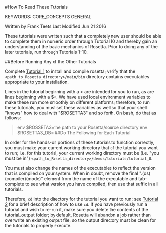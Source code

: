 #How To Read These Tutorials

KEYWORDS: CORE_CONCEPTS GENERAL

Written by Frank Teets
Last Modified Jun 21 2016

These tutorials were written such that a completely new user should be able to complete them in numeric order through Tutorial 10 and thereby gain an understanding of the basic mechanics of Rosetta. Prior to doing any of the later tutorials, run through Tutorials 1-10.

##Before Running Any of the Other Tutorials

Complete [Tutorial 1](https://github.com/RosettaCommons/demos/blob/XRW2016/tutorials/install_build.md) to install and compile rosetta; verify that the `<path_to_Rosetta_directory>/main/bin` directory contains executables appropriate to your installation.

Lines in the tutorial beginning with a > are intended for you to run, as are lines beginning with a $>. We have used local environment variables to make these run more smoothly on different platforms; therefore, to run these tutorials, you must set these variables as well so that your shell "knows" how to deal with "$ROSETTA3" and so forth. On bash, do that as follows:

> env $ROSSETA3=the path to your Rosetta/source directory
> env $ROSETTA3_DB=
##Do The Following for Each Tutorial

In order for the hands-on portions of these tutorials to function correctly, you must make your current working directory that of the tutorial you want to run; i.e. for this tutorial, your current working directory must be (i.e. "you must be in") `<path_to_Rosetta_directory>/demos/tutorials/tutorial_0`.

You must also change the names of the executables to reflect the version that is compiled on your system. When in doubt, remove the final ".(os)(compiler)(mode)" element from the name of the executable and tab-complete to see what version you have compiled, then use that suffix in all tutorials.

Therefore, `cd` into the directory for the tutorial you want to run; see [Tutorial 2](https://github.com/RosettaCommons/demos/blob/XRW2016/tutorials/Tutorial_2_Working_With_Rosetta/Tutorial_2.md) for a brief description of how to use `cd`.
If you have previously run a tutorial and wish to re-run it, make sure you delete the contents of the tutorial_output folder; by default, Rosetta will abandon a job rather than overwrite an existing output file, so the output directory must be clean for the tutorials to properly execute.


